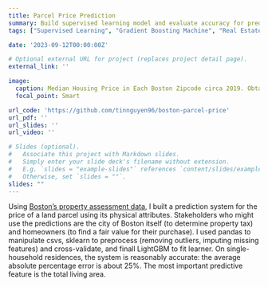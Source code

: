 ```yaml
---
title: Parcel Price Prediction
summary: Build supervised learning model and evaluate accuracy for predicting Boston property prices.
tags: ["Supervised Learning", "Gradient Boosting Machine", "Real Estate"]

date: '2023-09-12T00:00:00Z'

# Optional external URL for project (replaces project detail page).
external_link: ''

image:
  caption: Median Housing Price in Each Boston Zipcode circa 2019. Obtained from https://simplemaps.com/city/boston/zips/home-value.
  focal_point: Smart

url_code: 'https://github.com/tinnguyen96/boston-parcel-price'
url_pdf: ''
url_slides: ''
url_video: ''

# Slides (optional).
#   Associate this project with Markdown slides.
#   Simply enter your slide deck's filename without extension.
#   E.g. `slides = "example-slides"` references `content/slides/example-slides.md`.
#   Otherwise, set `slides = ""`.
slides: ""
---
```

Using [Boston’s property assessment data](https://data.boston.gov/dataset/property-assessment), I built a prediction system for the price of a land parcel using its physical attributes. 
Stakeholders who might use the predictions are the city of Boston itself (to determine property tax) and homeowners (to find a fair value for their purchase).
I used pandas to manipulate csvs, sklearn to preprocess (removing outliers, imputing missing features) and cross-validate, and finall LightGBM to fit learner. 
On single-household residences, the system is reasonably accurate: the average absolute percentage error is about 25%. 
The most important predictive feature is the total living area.
